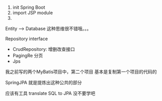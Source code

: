 1. init Spring Boot
2. import JSP module
3. 

Entity --> Database
这种思维很不错哦。。。

Repository interface

- CrudRepository: 增删改查接口
- PagingRe  分页
- Jps

我之前写的两个MyBatis项目中，第二个项目
基本是复制第一个项目的代码的

SpringJPA 就是提炼出这种公共的部分

应该有工具 translate SQL to JPA
没不要学吧
